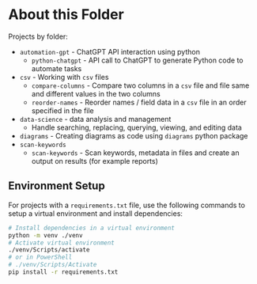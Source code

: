 # About this Folder

Projects by folder:

- `automation-gpt` - ChatGPT API interaction using python
  - `python-chatgpt` - API call to ChatGPT to generate Python code to automate tasks
- `csv` - Working with `csv` files
  - `compare-columns` - Compare two columns in a `csv` file and file same and different values in the two columns
  - `reorder-names` - Reorder names / field data in a `csv` file in an order specified in the file
- `data-science` - data analysis and management
  - Handle searching, replacing, querying, viewing, and editing data
- `diagrams` - Creating diagrams as code using `diagrams` python package
- `scan-keywords`
  - `scan-keywords` - Scan keywords, metadata in files and create an output on results (for example reports)

## Environment Setup

For projects with a `requirements.txt` file, use the following commands to setup a virtual environment and install dependencies:

```sh
# Install dependencies in a virtual environment
python -m venv ./venv
# Activate virtual environment
./venv/Scripts/activate
# or in PowerShell
# ./venv/Scripts/Activate
pip install -r requirements.txt
```
